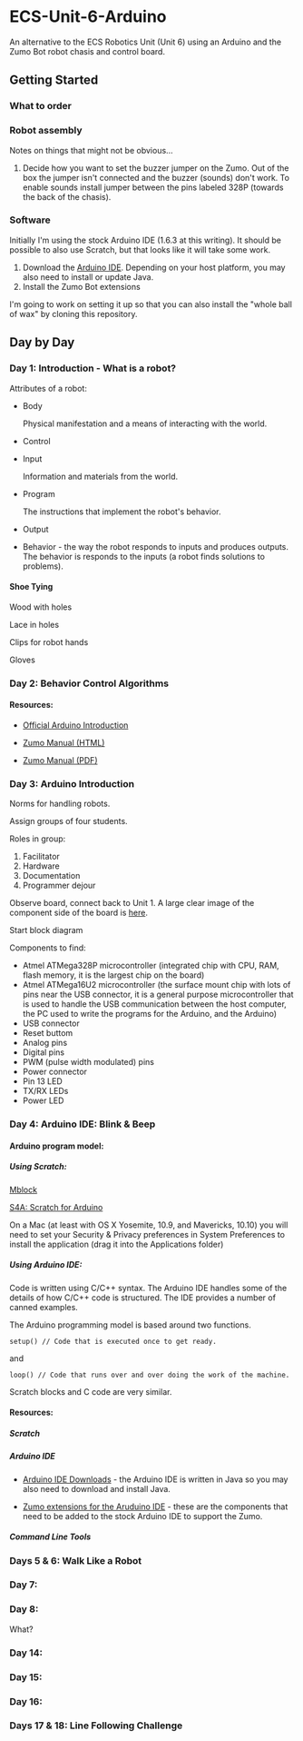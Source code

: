 # ECS-Unit-6-Arduino

An alternative to the ECS Robotics Unit (Unit 6) using an Arduino and the Zumo Bot robot chasis and control board.

## Getting Started

### What to order

### Robot assembly

Notes on things that might not be obvious…

1. Decide how you want to set the buzzer jumper on the Zumo. Out of the box the jumper isn't connected and the buzzer (sounds) don't work. To enable sounds install jumper between the pins labeled 328P (towards the back of the chasis).

### Software

Initially I'm using the stock Arduino IDE (1.6.3 at this writing). It should be possible to also use Scratch, but that looks like it will take some work.

1. Download the [Arduino IDE](http://arduino.cc/en/Main/Software). Depending on your host platform, you may also need to install or update Java.
2. Install the Zumo Bot extensions

I'm going to work on setting it up so that you can also install the "whole ball of wax" by cloning this repository.

## Day by Day

### Day 1: Introduction - What is a robot?

Attributes of a robot:

* Body

  Physical manifestation and a means of interacting with the world.

* Control
 * Input

   Information and materials from the world.

 * Program

   The instructions that implement the robot's behavior.

 * Output

* Behavior - the way the robot responds to inputs and produces outputs. The behavior is responds to the inputs (a robot finds solutions to problems).

#### Shoe Tying

Wood with holes

Lace in holes

Clips for robot hands

Gloves

### Day 2: Behavior Control Algorithms



#### Resources:

* [Official Arduino Introduction](http://www.arduino.cc/en/Guide/Introduction)

* [Zumo Manual (HTML)](https://www.pololu.com/docs/0j57)

* [Zumo Manual (PDF)](https://www.pololu.com/docs/pdf/0j57/zumo_shield_for_arduino.pdf)

### Day 3: Arduino Introduction

Norms for handling robots.

Assign groups of four students.

Roles in group:
1. Facilitator
2. Hardware
3. Documentation
4. Programmer dejour

Observe board, connect back to Unit 1. A large clear image of the component side of the board is [here](http://www.arduino.cc/en/uploads/Main/ArduinoUno_R3_Front.jpg).

Start block diagram

Components to find:
* Atmel ATMega328P microcontroller (integrated chip with CPU, RAM, flash memory, it is the largest chip on the board)
* Atmel ATMega16U2 microcontroller (the surface mount chip with lots of pins near the USB connector, it is a general purpose microcontroller that is used to handle the USB communication between the host computer, the PC used to write the programs for the Arduino, and the Arduino)
* USB connector
* Reset buttom
* Analog pins
* Digital pins
* PWM (pulse width modulated) pins
* Power connector
* Pin 13 LED
* TX/RX LEDs
* Power LED

### Day 4: Arduino IDE: Blink & Beep

#### Arduino program model:

##### Using Scratch:

[Mblock](http://mblock.cc)

[S4A: Scratch for Arduino](http://s4a.cat)

On a Mac (at least with OS X Yosemite, 10.9, and Mavericks, 10.10) you will need to set your Security & Privacy preferences in System Preferences to install the application (drag it into the Applications folder)

##### Using Arduino IDE:

Code is written using C/C++ syntax. The Arduino IDE handles some of the details of how C/C++ code is structured. The IDE provides a number of canned examples.

The Arduino programming model is based around two functions.

```
setup() // Code that is executed once to get ready.
```
and
```
loop() // Code that runs over and over doing the work of the machine.
```

Scratch blocks and C code are very similar.

#### Resources:

##### Scratch

##### Arduino IDE

* [Arduino IDE Downloads](http://www.arduino.cc/en/main/software) - the Arduino IDE is written in Java so you may also need to download and install Java.

* [Zumo extensions for the Aruduino IDE](https://github.com/pololu/zumo-shield) - these are the components that need to be added to the stock Arduino IDE to support the Zumo.

##### Command Line Tools

### Days 5 & 6: Walk Like a Robot

### Day 7:

### Day 8:

What?

### Day 14:

### Day 15:

### Day 16:

### Days 17 & 18: Line Following Challenge
